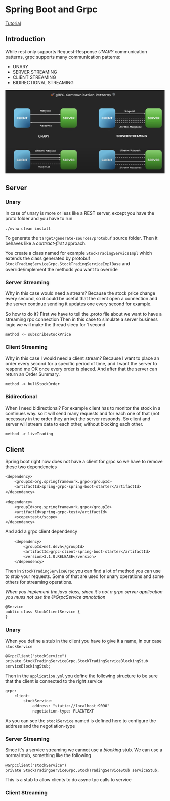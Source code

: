 # Spring Boot and Grpc


[Tutorial](https://www.youtube.com/playlist?list=PLVz2XdJiJQxw0f6wXQCdWKabLdqSzGA0X)

## Introduction

While rest only supports Request-Response *UNARY* communication patterns, grpc supports many communication patterns:

 - UNARY
 - SERVER STREAMING
 - CLIENT STREAMING
 - BIDIRECTIONAL STREAMING

![img.png](images/grpc_communication_patterns.png)

## Server

### Unary

In case of unary is more or less like a REST server, except you have the proto folder and you have to run

    ./mvnw clean install 

To generate the `target/generate-sources/protobuf` source folder. Then it behaves like a *contract-first* approach.

You create a class named for example `StockTradingServiceImpl` which extends the class generated by protobuf `StockTradingServiceGrpc.StockTradingServiceImplBase` and 
override/implement the methods you want to override

### Server Streaming

Why in this case would need a stream? Because the stock price change every second, so it could be useful that the client open a connection and
the server continue sending it updates one every second for example.

So how to do it? First we have to tell the .proto file about we want to have a streaming rpc connection
Then in this case to simulate a server business logic we will make the thread sleep for 1 second

    method -> subscribeStockPrice

### Client Streaming

Why in this case I would need a client stream? Because I want to place an order every second for a specific period of time, and
I want the server to respond me OK once every order is placed. And after that the server can return an Order Summary. 

    method -> bulkStockOrder

### Bidirectional

When I need bidirectional? For example client has to monitor the stock in a continues way. so it will send many requests and for each one of that
(not necessary in the order they arrive) the server responds. So client and server will stream data to each other, without blocking each other.

    method -> liveTrading

## Client

Spring boot right now does not have a client for grpc so we have to remove these two dependencies

    <dependency>
        <groupId>org.springframework.grpc</groupId>
        <artifactId>spring-grpc-spring-boot-starter</artifactId>
    </dependency>

    <dependency>
        <groupId>org.springframework.grpc</groupId>
        <artifactId>spring-grpc-test</artifactId>
        <scope>test</scope>
    </dependency>

And add a grpc client dependency

        <dependency>
			<groupId>net.devh</groupId>
			<artifactId>grpc-client-spring-boot-starter</artifactId>
			<version>3.1.0.RELEASE</version>
		</dependency>

Then in `StockTradingServiceGrpc` you can find a lot of method you can use to *stub* your requests. Some of that are used for
unary operations and some others for streaming operations.

*When you implement the java class, since it's not a grpc server application you muss not use the @GrpcService annotation*

    @Service
    public class StockClientService {
    }

### Unary

When you define a stub in the client you have to give it a name, in our case `stockService`

    @GrpcClient("stockService")
    private StockTradingServiceGrpc.StockTradingServiceBlockingStub serviceBlockingStub;

Then in the `application.yml` you define the following structure to be sure that the client is connected to the right service

    grpc:
        client:
            stockService:
                address: "static://localhost:9090"
                negotiation-type: PLAINTEXT

As you can see the `stockService` named is defined here to configure the address and the negotiation-type

### Server Streaming

Since it's a service streaming we cannot use a *blocking* stub. We can use a normal stub, something like the following

    @GrpcClient("stockService")
    private StockTradingServiceGrpc.StockTradingServiceStub serviceStub;

This is a stub to allow clients to do async tpc calls to service

### Client Streaming



